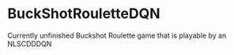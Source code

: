# BuckShotRouletteDQN


Currently unfinished Buckshot Roulette game that is playable by an NLSCDDDQN
